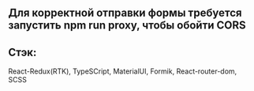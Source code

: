 ## Для корректной отправки формы требуется запустить npm run proxy, чтобы обойти CORS
## Стэк: 
React-Redux(RTK), TypeSCript, MaterialUI, Formik, React-router-dom, SCSS